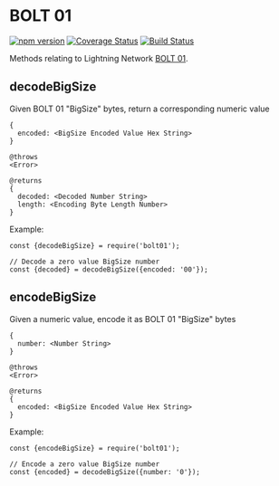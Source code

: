 # BOLT 01

[![npm version](https://badge.fury.io/js/bolt01.svg)](https://badge.fury.io/js/bolt01)
[![Coverage Status](https://coveralls.io/repos/github/alexbosworth/bolt01/badge.svg?branch=master)](https://coveralls.io/github/alexbosworth/bolt01?branch=master)
[![Build Status](https://travis-ci.org/alexbosworth/bolt01.svg?branch=master)](https://travis-ci.org/alexbosworth/bolt01)

Methods relating to Lightning Network
[BOLT 01](https://github.com/lightningnetwork/lightning-rfc/blob/master/01-messaging.md).

## decodeBigSize

Given BOLT 01 "BigSize" bytes, return a corresponding numeric value

    {
      encoded: <BigSize Encoded Value Hex String>
    }

    @throws
    <Error>

    @returns
    {
      decoded: <Decoded Number String>
      length: <Encoding Byte Length Number>
    }

Example:

```node
const {decodeBigSize} = require('bolt01');

// Decode a zero value BigSize number
const {decoded} = decodeBigSize({encoded: '00'});
```

## encodeBigSize

Given a numeric value, encode it as BOLT 01 "BigSize" bytes

    {
      number: <Number String>
    }

    @throws
    <Error>

    @returns
    {
      encoded: <BigSize Encoded Value Hex String>
    }

Example:

```node
const {encodeBigSize} = require('bolt01');

// Encode a zero value BigSize number
const {encoded} = decodeBigSize({number: '0'});
```
